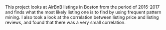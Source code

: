 This project looks at AirBnB listings in Boston from the period of 2016-2017 and finds what the most likely listing one is to find by using frequent pattern mining. 
I also took a look at the correlation between listing price and listing reviews, and found that there was a very small correlation.
